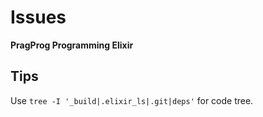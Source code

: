 # Issues

**PragProg Programming Elixir**

## Tips

Use `tree -I '_build|.elixir_ls|.git|deps'` for code tree.
